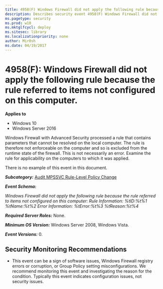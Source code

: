 ```yaml
---
title: 4958(F) Windows Firewall did not apply the following rule because the rule referred to items not configured on this computer. (Windows 10)
description: Describes security event 4958(F) Windows Firewall did not apply the following rule because the rule referred to items not configured on this computer.
ms.pagetype: security
ms.prod: w10
ms.mktglfcycl: deploy
ms.sitesec: library
ms.localizationpriority: none
author: Mir0sh
ms.date: 04/19/2017
---
```


# 4958(F): Windows Firewall did not apply the following rule because the rule referred to items not configured on this computer.

**Applies to**
-   Windows 10
-   Windows Server 2016


Windows Firewall with Advanced Security processed a rule that contains parameters that cannot be resolved on the local computer. The rule is therefore not enforceable on the computer and so is excluded from the runtime state of the firewall. This is not necessarily an error. Examine the rule for applicability on the computers to which it was applied.

There is no example of this event in this document.

***Subcategory:***&nbsp;[Audit MPSSVC Rule-Level Policy Change](audit-mpssvc-rule-level-policy-change.md)

***Event Schema:***

*Windows Firewall did not apply the following rule because the rule referred to items not configured on this computer:
Rule Information:
%tID:%t%1
%tName:%t%2
Error Information:
%tError:%t%3
%tReason:%t%4*

***Required Server Roles:*** None.

***Minimum OS Version:*** Windows Server 2008, Windows Vista.

***Event Versions:*** 0.

## Security Monitoring Recommendations

-   This event can be a sign of software issues, Windows Firewall registry errors or corruption, or Group Policy setting misconfigurations. We recommend monitoring this event and investigating the reason for the condition. Typically this event indicates configuration issues, not security issues.

